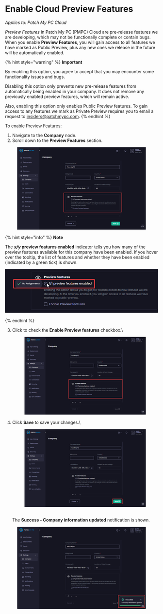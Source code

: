 # Enable Cloud Preview Features

_Applies to: Patch My PC Cloud_

_Preview Features_ in Patch My PC (PMPC) Cloud are pre-release features we are developing, which may not be functionally complete or contain bugs. When you enable **Preview Features**, you will gain access to all features we have marked as Public Preview, plus any new ones we release in the future will be automatically enabled.

{% hint style="warning" %}
**Important**

By enabling this option, you agree to accept that you may encounter some functionality issues and bugs.

Disabling this option only prevents new pre-release features from automatically being enabled in your company. It does not remove any previously enabled preview features, which will remain active.

Also, enabling this option only enables Public Preview features. To gain access to any features we mark as Private Preview requires you to email a request to [insiders@patchmypc.com](mailto:insiders@patchmypc.com).
{% endhint %}

To enable Preview Features:

1. Navigate to the **Company** node.
2. Scroll down to the **Preview Features** section.

<figure><img src="../../../_images/gitbook/image (2249).png" alt="Scrolling down to the “Preview Features” section" width="563"><figcaption></figcaption></figure>

{% hint style="info" %}
**Note**

The _**x/y**_**&#x20;preview features enabled** indicator tells you how many of the preview features available for this company have been enabled. If you hover over the tooltip, the list of features and whether they have been enabled (indicated by a green tick) is shown.

<img src="../../../_images/gitbook/image (2250).png" alt="Indicator of the number of preview features enabled for this company" data-size="original">


{% endhint %}

3.  Click to check the **Enable Preview features** checkbox.\


    <figure><img src="../../../_images/gitbook/image (2251).png" alt="Checking the “Enable Preview features” checkbox." width="563"><figcaption></figcaption></figure>
4.  Click **Save** to save your changes.\


    <figure><img src="../../../_images/gitbook/image (2252).png" alt="Clicking &#x22;Save&#x22; to save your changes" width="563"><figcaption></figcaption></figure>

    \
    The **Success - Company information updated** notification is shown.

<figure><img src="../../../_images/gitbook/image (2253).png" alt="“Success - Company information updated” notification" width="563"><figcaption></figcaption></figure>

